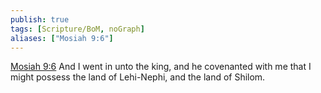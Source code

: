 ```yaml
---
publish: true
tags: [Scripture/BoM, noGraph]
aliases: ["Mosiah 9:6"]
---
```

[Mosiah 9:6](https://churchofjesuschrist.org/study/scriptures/bofm/mosiah/9?lang=eng&id=p6#p6) And I went in unto the king, and he covenanted with me that I might possess the land of Lehi-Nephi, and the land of Shilom.
